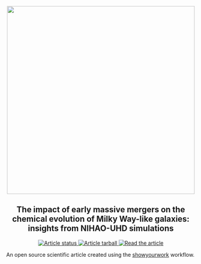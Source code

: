 <p align="center">
    <img width="500", src="https://raw.githubusercontent.com/TobiBu/GSE_merger//video.mp4">
</p>
<h2 align="center">The impact of early massive mergers on the chemical evolution of Milky Way-like galaxies: insights from NIHAO-UHD simulations</h2>
<p align="center">
<a href="https://github.com/TobiBu/GSE_merger/actions/workflows/build.yml">
<img src="https://github.com/TobiBu/GSE_merger/actions/workflows/build.yml/badge.svg?branch=main" alt="Article status"/>
</a>
<a href="https://github.com/TobiBu/GSE_merger/raw/main-pdf/arxiv.tar.gz">
<img src="https://img.shields.io/badge/article-tarball-blue.svg?style=flat" alt="Article tarball"/>
</a>
<a href="https://github.com/TobiBu/GSE_merger/raw/main-pdf/ms.pdf">
<img src="https://img.shields.io/badge/article-pdf-blue.svg?style=flat" alt="Read the article"/>
</a>
</p>


An open source scientific article created using the [showyourwork](https://github.com/showyourwork/showyourwork) workflow.
